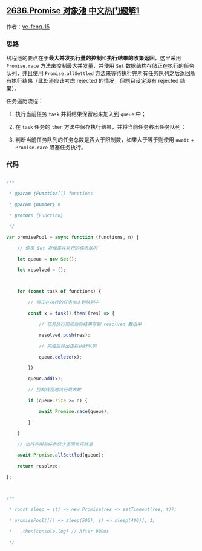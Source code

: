 ## [2636.Promise 对象池 中文热门题解1](https://leetcode.cn/problems/promise-pool/solutions/100000/shi-yong-promiserace-he-promiseallsettle-5ip2)

作者：[ye-feng-15](https://leetcode.cn/u/ye-feng-15)
### 思路
线程池的要点在于**最大并发执行量的控制**和**执行结果的收集返回**，这里采用 `Promise.race` 方法来控制最大并发量，并使用 `Set` 数据结构存储正在执行的任务队列，并且使用 `Promise.allSettled` 方法来等待执行完所有任务队列之后返回所有执行结果（此处还应该考虑 rejected 的情况，但题目设定没有 rejected 结果）。

任务遍历流程：
1. 执行当前任务 `task` 并将结果保留起来加入到 `queue` 中；
2. 在 `task` 任务的 `then` 方法中保存执行结果，并将当前任务移出任务队列；
3. 判断当前任务队列的任务总数是否大于限制数，如果大于等于则使用 `await` + `Promise.race`  阻塞任务执行。


### 代码
``` javascript
/**
 * @param {Function[]} functions
 * @param {number} n
 * @return {Function}
 */
var promisePool = async function (functions, n) {
    // 使用 Set 存储正在执行的任务队列
    let queue = new Set();
    let resolved = [];

    for (const task of functions) {
        // 将正在执行的任务加入到队列中
        const x = task().then((res) => {
            // 任务执行完成后将结果存到 resolved 数组中
            resolved.push(res);
            // 完成后移出正在执行队列
            queue.delete(x);
        })
        queue.add(x);
        // 控制线程池执行最大数
        if (queue.size >= n) {
            await Promise.race(queue);
        }
    }
    // 执行完所有任务后才返回执行结果
    await Promise.allSettled(queue);
    return resolved;
};

/**
 * const sleep = (t) => new Promise(res => setTimeout(res, t));
 * promisePool([() => sleep(500), () => sleep(400)], 1)
 *   .then(console.log) // After 900ms
 */

```